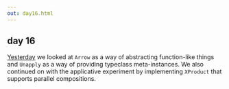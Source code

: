 ```yaml
---
out: day16.html
---
```


  [day15]: ./day15.html

day 16
------

[Yesterday][day15] we looked at `Arrow` as a way of abstracting function-like things and `Unapply` as a way of providing typeclass meta-instances. We also continued on with the applicative experiment by implementing `XProduct` that supports parallel compositions.
